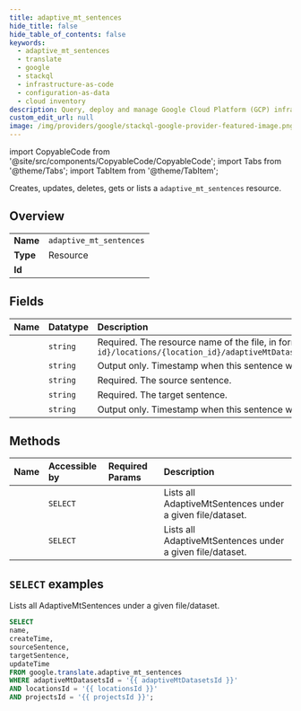 ```yaml
---
title: adaptive_mt_sentences
hide_title: false
hide_table_of_contents: false
keywords:
  - adaptive_mt_sentences
  - translate
  - google
  - stackql
  - infrastructure-as-code
  - configuration-as-data
  - cloud inventory
description: Query, deploy and manage Google Cloud Platform (GCP) infrastructure and resources using SQL
custom_edit_url: null
image: /img/providers/google/stackql-google-provider-featured-image.png
---
```


import CopyableCode from '@site/src/components/CopyableCode/CopyableCode';
import Tabs from '@theme/Tabs';
import TabItem from '@theme/TabItem';

Creates, updates, deletes, gets or lists a <code>adaptive_mt_sentences</code> resource.

## Overview
<table><tbody>
<tr><td><b>Name</b></td><td><code>adaptive_mt_sentences</code></td></tr>
<tr><td><b>Type</b></td><td>Resource</td></tr>
<tr><td><b>Id</b></td><td><CopyableCode code="google.translate.adaptive_mt_sentences" /></td></tr>
</tbody></table>

## Fields
| Name | Datatype | Description |
|:-----|:---------|:------------|
| <CopyableCode code="name" /> | `string` | Required. The resource name of the file, in form of `projects/{project-number-or-id}/locations/{location_id}/adaptiveMtDatasets/{dataset}/adaptiveMtFiles/{file}/adaptiveMtSentences/{sentence}` |
| <CopyableCode code="createTime" /> | `string` | Output only. Timestamp when this sentence was created. |
| <CopyableCode code="sourceSentence" /> | `string` | Required. The source sentence. |
| <CopyableCode code="targetSentence" /> | `string` | Required. The target sentence. |
| <CopyableCode code="updateTime" /> | `string` | Output only. Timestamp when this sentence was last updated. |

## Methods
| Name | Accessible by | Required Params | Description |
|:-----|:--------------|:----------------|:------------|
| <CopyableCode code="projects_locations_adaptive_mt_datasets_adaptive_mt_files_adaptive_mt_sentences_list" /> | `SELECT` | <CopyableCode code="adaptiveMtDatasetsId, adaptiveMtFilesId, locationsId, projectsId" /> | Lists all AdaptiveMtSentences under a given file/dataset. |
| <CopyableCode code="projects_locations_adaptive_mt_datasets_adaptive_mt_sentences_list" /> | `SELECT` | <CopyableCode code="adaptiveMtDatasetsId, locationsId, projectsId" /> | Lists all AdaptiveMtSentences under a given file/dataset. |

## `SELECT` examples

Lists all AdaptiveMtSentences under a given file/dataset.

```sql
SELECT
name,
createTime,
sourceSentence,
targetSentence,
updateTime
FROM google.translate.adaptive_mt_sentences
WHERE adaptiveMtDatasetsId = '{{ adaptiveMtDatasetsId }}'
AND locationsId = '{{ locationsId }}'
AND projectsId = '{{ projectsId }}';
```
